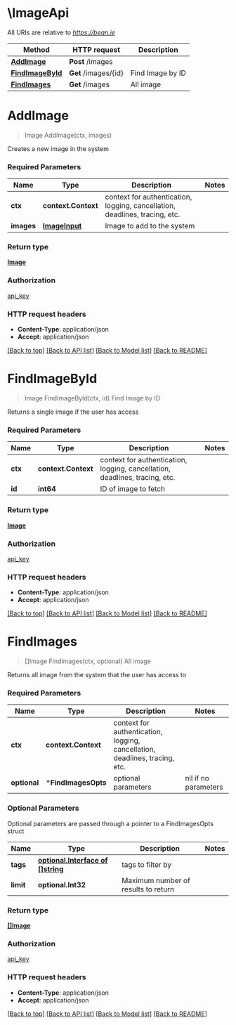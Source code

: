 # \ImageApi

All URIs are relative to *https://bean.ie*

Method | HTTP request | Description
------------- | ------------- | -------------
[**AddImage**](ImageApi.md#AddImage) | **Post** /images | 
[**FindImageById**](ImageApi.md#FindImageById) | **Get** /images/{id} | Find Image by ID
[**FindImages**](ImageApi.md#FindImages) | **Get** /images | All image


# **AddImage**
> Image AddImage(ctx, images)


Creates a new image in the system

### Required Parameters

Name | Type | Description  | Notes
------------- | ------------- | ------------- | -------------
 **ctx** | **context.Context** | context for authentication, logging, cancellation, deadlines, tracing, etc.
  **images** | [**ImageInput**](ImageInput.md)| Image to add to the system | 

### Return type

[**Image**](Image.md)

### Authorization

[api_key](../README.md#api_key)

### HTTP request headers

 - **Content-Type**: application/json
 - **Accept**: application/json

[[Back to top]](#) [[Back to API list]](../README.md#documentation-for-api-endpoints) [[Back to Model list]](../README.md#documentation-for-models) [[Back to README]](../README.md)

# **FindImageById**
> Image FindImageById(ctx, id)
Find Image by ID

Returns a single image if the user has access

### Required Parameters

Name | Type | Description  | Notes
------------- | ------------- | ------------- | -------------
 **ctx** | **context.Context** | context for authentication, logging, cancellation, deadlines, tracing, etc.
  **id** | **int64**| ID of image to fetch | 

### Return type

[**Image**](Image.md)

### Authorization

[api_key](../README.md#api_key)

### HTTP request headers

 - **Content-Type**: application/json
 - **Accept**: application/json

[[Back to top]](#) [[Back to API list]](../README.md#documentation-for-api-endpoints) [[Back to Model list]](../README.md#documentation-for-models) [[Back to README]](../README.md)

# **FindImages**
> []Image FindImages(ctx, optional)
All image

Returns all image from the system that the user has access to

### Required Parameters

Name | Type | Description  | Notes
------------- | ------------- | ------------- | -------------
 **ctx** | **context.Context** | context for authentication, logging, cancellation, deadlines, tracing, etc.
 **optional** | ***FindImagesOpts** | optional parameters | nil if no parameters

### Optional Parameters
Optional parameters are passed through a pointer to a FindImagesOpts struct

Name | Type | Description  | Notes
------------- | ------------- | ------------- | -------------
 **tags** | [**optional.Interface of []string**](string.md)| tags to filter by | 
 **limit** | **optional.Int32**| Maximum number of results to return | 

### Return type

[**[]Image**](Image.md)

### Authorization

[api_key](../README.md#api_key)

### HTTP request headers

 - **Content-Type**: application/json
 - **Accept**: application/json

[[Back to top]](#) [[Back to API list]](../README.md#documentation-for-api-endpoints) [[Back to Model list]](../README.md#documentation-for-models) [[Back to README]](../README.md)

